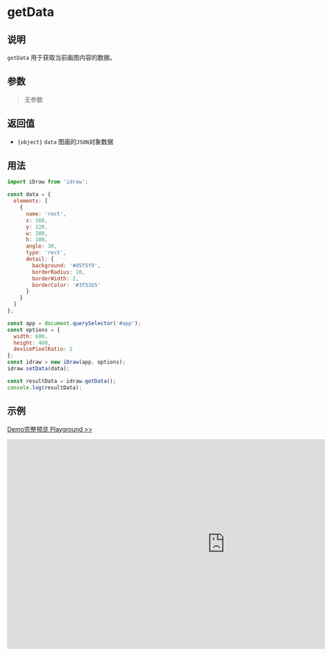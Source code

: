 # getData

## 说明

`getData` 用于获取当前画图内容的数据。

## 参数

> 无参数

## 返回值

- `{object}` `data` 图画的`JSON`对象数据

## 用法

```js
import iDraw from 'idraw';

const data = {
  elements: [
    {
      name: 'rect',
      x: 160,
      y: 120,
      w: 200,
      h: 100,
      angle: 30,
      type: 'rect',
      detail: {
        background: '#d5f5f9',
        borderRadius: 10,
        borderWidth: 2,
        borderColor: '#3f51b5'
      }
    }
  ]
};

const app = document.querySelector('#app');
const options = {
  width: 600,
  height: 400,
  devicePixelRatio: 2
};
const idraw = new iDraw(app, options);
idraw.setData(data);

const resultData = idraw.getData();
console.log(resultData);
```

## 示例

[Demo完整预览 Playground >>](https://idraw.js.org/playground/?demo=api-getData)

<iframe class="idraw-playground-preview" 
  src="https://idraw.js.org/playground/?demo=api-getData&header=false&sider=false&default-editor-split=50" 
  width="1000" height="480" frameborder="no" border="0"
  style="border: 1px solid #cecece; margin: 0px auto;"
></iframe>
